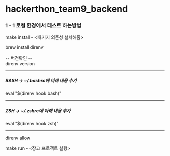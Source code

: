 # hackerthon_team9_backend


### 1 - 1 로컬 환경에서 테스트 하는방법
make install - <패키지 의존성 설치해줌>

brew install direnv

-- 버전확인 -- <br>
direnv version

---
<h5> BASH -> ~/.bashrc에 아래 내용 추가 </h5>
eval "$(direnv hook bash)"

---
<h5> ZSH -> ~/.zshrc에 아래 내용 추가 </h5>
eval "$(direnv hook zsh)"

---
direnv allow

make run - <장고 프로젝트 실행>
